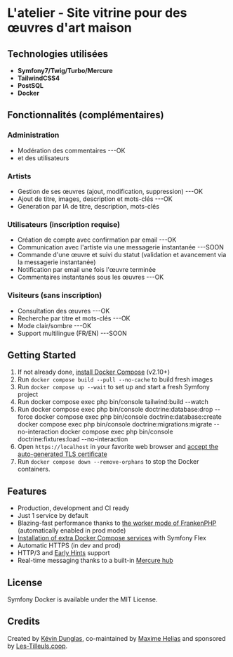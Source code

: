# L'atelier - Site vitrine pour des œuvres d'art maison

## Technologies utilisées
- **Symfony7/Twig/Turbo/Mercure**
- **TailwindCSS4**
- **PostSQL**
- **Docker**

## Fonctionnalités (complémentaires)

### Administration
- Modération des commentaires ---OK
- et des utilisateurs

### Artists
- Gestion de ses œuvres (ajout, modification, suppression) ---OK
- Ajout de titre, images, description et mots-clés ---OK
- Generation par IA de titre, description, mots-clés

### Utilisateurs (inscription requise)
- Création de compte avec confirmation par email ---OK
- Communication avec l'artiste via une messagerie instantanée ---SOON
- Commande d'une œuvre et suivi du statut (validation et avancement via la messagerie instantanée)
- Notification par email une fois l'œuvre terminée
- Commentaires instantanés sous les œuvres ---OK

### Visiteurs (sans inscription)
- Consultation des œuvres ---OK
- Recherche par titre et mots-clés ---OK
- Mode clair/sombre ---OK
- Support multilingue (FR/EN) ---SOON

## Getting Started

1. If not already done, [install Docker Compose](https://docs.docker.com/compose/install/) (v2.10+)
2. Run `docker compose build --pull --no-cache` to build fresh images
3. Run `docker compose up --wait` to set up and start a fresh Symfony project
4. Run docker compose exec php bin/console tailwind:build --watch
6. Run docker compose exec php bin/console doctrine:database:drop --force
        docker compose exec php bin/console doctrine:database:create
        docker compose exec php bin/console doctrine:migrations:migrate --no-interaction
        docker compose exec php bin/console doctrine:fixtures:load --no-interaction
4. Open `https://localhost` in your favorite web browser and [accept the auto-generated TLS certificate](https://stackoverflow.com/a/15076602/1352334)
5. Run `docker compose down --remove-orphans` to stop the Docker containers.

## Features

* Production, development and CI ready
* Just 1 service by default
* Blazing-fast performance thanks to [the worker mode of FrankenPHP](https://github.com/dunglas/frankenphp/blob/main/docs/worker.md) (automatically enabled in prod mode)
* [Installation of extra Docker Compose services](docs/extra-services.md) with Symfony Flex
* Automatic HTTPS (in dev and prod)
* HTTP/3 and [Early Hints](https://symfony.com/blog/new-in-symfony-6-3-early-hints) support
* Real-time messaging thanks to a built-in [Mercure hub](https://symfony.com/doc/current/mercure.html)

## License

Symfony Docker is available under the MIT License.

## Credits

Created by [Kévin Dunglas](https://dunglas.dev), co-maintained by [Maxime Helias](https://twitter.com/maxhelias) and sponsored by [Les-Tilleuls.coop](https://les-tilleuls.coop).
